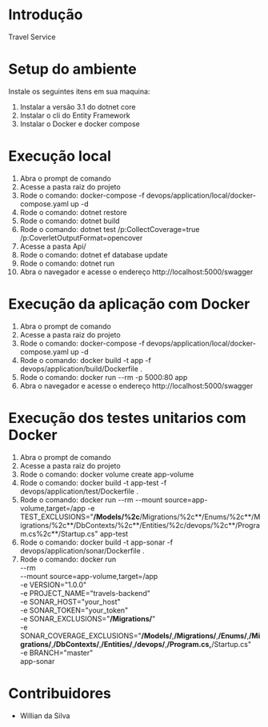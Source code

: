 # Introdução 
Travel Service

# Setup do ambiente
Instale os seguintes itens em sua maquina:
1.	Instalar a versão 3.1 do dotnet core
2.  Instalar o cli do Entity Framework
3.	Instalar o Docker e docker compose

# Execução local
1. Abra o prompt de comando
2. Acesse a pasta raiz do projeto
3. Rode o comando: docker-compose -f devops/application/local/docker-compose.yaml up -d
4. Rode o comando: dotnet restore
5. Rode o comando: dotnet build
6. Rode o comando: dotnet test /p:CollectCoverage=true /p:CoverletOutputFormat=opencover
7. Acesse a pasta Api/
8. Rode o comando: dotnet ef database update
9. Rode o comando: dotnet run
10. Abra o navegador e acesse o endereço http://localhost:5000/swagger

# Execução da aplicação com Docker
1. Abra o prompt de comando
2. Acesse a pasta raiz do projeto
3. Rode o comando: docker-compose -f devops/application/local/docker-compose.yaml up -d
4. Rode o comando: docker build -t app -f devops/application/build/Dockerfile .
5. Rode o comando: docker run --rm -p 5000:80 app
6. Abra o navegador e acesse o endereço http://localhost:5000/swagger

# Execução dos testes unitarios com Docker
1. Abra o prompt de comando
2. Acesse a pasta raiz do projeto
4. Rode o comando: docker volume create app-volume
5. Rode o comando: docker build -t app-test -f devops/application/test/Dockerfile .
6. Rode o comando: docker run --rm --mount source=app-volume,target=/app -e TEST_EXCLUSIONS="**/Models/%2c**/Migrations/%2c**/Enums/%2c**/Migrations/%2c**/DbContexts/%2c**/Entities/%2c/devops/%2c**/Program.cs%2c**/Startup.cs" app-test
7. Rode o comando: docker build -t app-sonar -f devops/application/sonar/Dockerfile .
8. Rode o comando: docker run \
                --rm \
                --mount source=app-volume,target=/app \
                -e VERSION="1.0.0" \
                -e PROJECT_NAME="travels-backend" \
                -e SONAR_HOST="your_host" \
                -e SONAR_TOKEN="your_token" \
                -e SONAR_EXCLUSIONS="**/Migrations/**" \
                -e SONAR_COVERAGE_EXCLUSIONS="**/Models/**,**/Migrations/**,**/Enums/**,**/Migrations/**,**/DbContexts/**,**/Entities/**,**/devops/**,**/Program.cs,**/Startup.cs" \
                -e BRANCH="master" \
                app-sonar

# Contribuidores
- Willian da Silva

